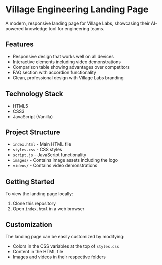 # Village Engineering Landing Page

A modern, responsive landing page for Village Labs, showcasing their AI-powered knowledge tool for engineering teams.

## Features

- Responsive design that works well on all devices
- Interactive elements including video demonstrations
- Comparison table showing advantages over competitors
- FAQ section with accordion functionality
- Clean, professional design with Village Labs branding

## Technology Stack

- HTML5
- CSS3
- JavaScript (Vanilla)

## Project Structure

- `index.html` - Main HTML file
- `styles.css` - CSS styles
- `script.js` - JavaScript functionality
- `images/` - Contains image assets including the logo
- `videos/` - Contains video demonstrations

## Getting Started

To view the landing page locally:

1. Clone this repository
2. Open `index.html` in a web browser

## Customization

The landing page can be easily customized by modifying:
- Colors in the CSS variables at the top of `styles.css`
- Content in the HTML file
- Images and videos in their respective folders
